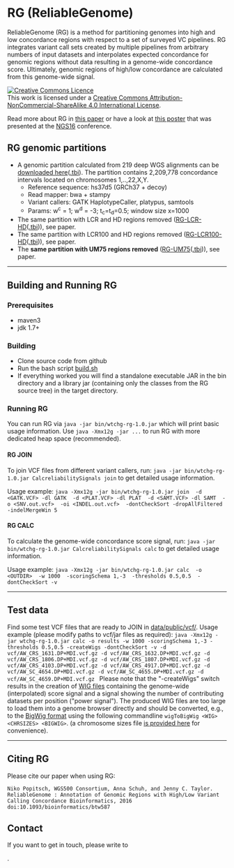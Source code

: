 # RG (ReliableGenome)

ReliableGenome (RG) is a method for partitioning genomes into high and low concordance regions with respect to a set of surveyed VC pipelines. RG integrates variant call sets created by multiple pipelines from arbitrary numbers of input datasets and interpolates expected concordance for genomic regions without data resulting in a genome-wide concordance score.
Ultimately, genomic regions of high/low concordance are calculated from this genome-wide signal.	

<a rel="license" href="http://creativecommons.org/licenses/by-nc-sa/4.0/"><img alt="Creative Commons Licence" style="border-width:0" src="https://i.creativecommons.org/l/by-nc-sa/4.0/88x31.png" /></a><br />This work is licensed under a <a rel="license" href="http://creativecommons.org/licenses/by-nc-sa/4.0/">Creative Commons Attribution-NonCommercial-ShareAlike 4.0 International License</a>.

Read more about RG in 
[this paper](http://bioinformatics.oxfordjournals.org/content/early/2016/09/25/bioinformatics.btw587) or have a look at
[this poster](docs/2016_RG_poster.pdf) that was presented at the [NGS16](https://www.iscb.org/ngs2016) conference.

## RG genomic partitions

* A genomic partition calculated from 219 deep WGS alignments can be [downloaded here](data/public/20160422_RG-win1000-score1_-3-RELIABLE-above0.5.bed.gz)([.tbi](data/public/20160422_RG-win1000-score1_-3-RELIABLE-above0.5.bed.gz.tbi)). The partition contains 2,209,778 concordance intervals located on chromosomes 1,..,22,X,Y.
  * Reference sequence: hs37d5 (GRCh37 + decoy)
  * Read mapper: bwa + stampy
  * Variant callers: GATK HaplotypeCaller, platypus, samtools
  * Params: w<sup>c</sup> = 1; w<sup>d</sup> = -3; t<sub>c</sub>=t<sub>d</sub>=0.5; window size x=1000
* The same partition with LCR and HD regions removed ([RG-LCR-HD](data/public/20160422_RG-win1000-score1_-3-RELIABLE-above0.5.bed.gz-min-LCR-min-HD.bed.gz)([.tbi](data/public/20160422_RG-win1000-score1_-3-RELIABLE-above0.5.bed.gz-min-LCR-min-HD.bed.gz.tbi))), see paper.
* The same partition with LCR100 and HD regions removed ([RG-LCR100-HD](data/public/20160422_RG-win1000-score1_-3-RELIABLE-above0.5.bed.gz-min-LCR100-min-HD.bed.gz)([.tbi](data/public/20160422_RG-win1000-score1_-3-RELIABLE-above0.5.bed.gz-min-LCR100-min-HD.bed.gz.tbi))), see paper.
* The **same partition with UM75 regions removed** ([RG-UM75](data/public/20160825_RG-win1000-score1_-3-RELIABLE-above0.5.-min-UM75.bed.gz)([.tbi](data/public/20160825_RG-win1000-score1_-3-RELIABLE-above0.5.-min-UM75.bed.gz.tbi))), see paper.

---

## Building and Running RG 

### Prerequisites
* maven3 
* jdk 1.7+

### Building 
* Clone source code from github
* Run the bash script [build.sh](build.sh) 
* If everything worked you will find a standalone executable JAR in the bin directory and a library jar (containing only the classes from the RG source tree) in the target directory.

### Running RG

You can run RG via `java -jar bin/wtchg-rg-1.0.jar` which will print basic usage information. 
Use `java -Xmx12g -jar ...` to run RG with more dedicated heap space (recommended).

#### RG JOIN

To join VCF files from different variant callers, run:
`java -jar bin/wtchg-rg-1.0.jar CalcreliabilitySignals join`
to get detailed usage information.

Usage example:
`java -Xmx12g -jar bin/wtchg-rg-1.0.jar join 
    -d <GATK.VCF> -dl GATK 
    -d <PLAT.VCF> -dl PLAT 
    -d <SAMT.VCF> -dl SAMT 
    -o <SNV.out.vcf> 
    -oi <INDEL.out.vcf> 
    -dontCheckSort -dropAllFiltered -indelMergeWin 5`

#### RG CALC

To calculate the genome-wide concordance score signal, run:
`java -jar bin/wtchg-rg-1.0.jar CalcreliabilitySignals calc`
to get detailed usage information.

Usage example:
`java -Xmx12g -jar bin/wtchg-rg-1.0.jar calc 
    -o <OUTDIR> 
    -w 1000 
    -scoringSchema 1,-3 
    -thresholds 0.5,0.5 
    -dontCheckSort -v`

---

## Test data

Find some test VCF files that are ready to JOIN in [data/public/vcf/](data/public/vcf/).
Usage example (please modify paths to vcf/jar files as required): 
`java -Xmx12g -jar wtchg-rg-1.0.jar calc -o results -w 1000 -scoringSchema 1,-3 -thresholds 0.5,0.5 -createWigs -dontCheckSort -v -d vcf/AW_CRS_1631.DP+MDI.vcf.gz -d vcf/AW_CRS_1632.DP+MDI.vcf.gz -d vcf/AW_CRS_1806.DP+MDI.vcf.gz -d vcf/AW_CRS_1807.DP+MDI.vcf.gz -d vcf/AW_CRS_4103.DP+MDI.vcf.gz -d vcf/AW_CRS_4917.DP+MDI.vcf.gz -d vcf/AW_SC_4654.DP+MDI.vcf.gz -d vcf/AW_SC_4655.DP+MDI.vcf.gz -d vcf/AW_SC_4659.DP+MDI.vcf.gz
`
Please note that the "-createWigs" switch results in the creation of [WIG files](https://genome.ucsc.edu/goldenpath/help/wiggle.html) containing the genome-wide (interpolated) score signal and a signal showing the number of contributing datasets per position ("power signal"). The produced WIG files are too large to load them into a genome browser directly and should be converted, e.g., to the [BigWig format](https://genome.ucsc.edu/goldenpath/help/bigWig.html) using the following commandline
`wigToBigWig <WIG> <CHRSIZES> <BIGWIG>`.
(a chromosome sizes file [is provided here](data/public/hs37d5.fa) for convenience).


---

## Citing RG
Please cite our paper when using RG: 

`Niko Popitsch, WGS500 Consortium, Anna Schuh, and Jenny C. Taylor.
ReliableGenome : Annotation of Genomic Regions with High/Low Variant Calling Concordance
Bioinformatics, 2016 doi:10.1093/bioinformatics/btw587`

## Contact

If you want to get in touch, please write to 
<script type="text/javascript">
//<![CDATA[
<!--
var x="function f(x){var i,o=\"\",l=x.length;for(i=0;i<l;i+=2) {if(i+1<l)o+=" +
"x.charAt(i+1);try{o+=x.charAt(i);}catch(e){}}return o;}f(\"ufcnitnof x({)av" +
" r,i=o\\\"\\\"o,=l.xelgnhtl,o=;lhwli(e.xhcraoCedtAl(1/)3=!65{)rt{y+xx=l;=+;" +
"lc}tahce({)}}of(r=i-l;1>i0=i;--{)+ox=c.ahAr(t)i};erutnro s.buts(r,0lo;)f}\\" +
"\"(6),5\\\"\\\\WSL]]F03\\\\0N\\\\\\\\\\\\\\\\\\\\-,.8>?x8?$ =pm\\\\r;\\\\`:" +
"-.2ef&*+3 6jh UPRT31\\\\0f\\\\04\\\\0]\\\\B[\\\\\\\\\\\\\\\\3@02\\\\\\\\20\\"+
"\\0m\\\\}w23\\\\0Y\\\\NOK@U]33\\\\0I\\\\0U77\\\\1{\\\\n6<{b|}iiHkoGn24\\\\0" +
"r\\\\\\\\\\\\33\\\\04\\\\03\\\\\\\\22\\\\04\\\\03\\\\\\\\1M7V01\\\\\\\\02\\" +
"\\07\\\\02\\\\\\\\13\\\\0A\\\\a>qy99%6?&g<+3,&^J]T\\\"\\\\f(;} ornture;}))+" +
"+(y)^(iAtdeCoarchx.e(odrChamCro.fngriSt+=;o27=1y%+;y+6)<5(iif){++;i<l;i=0(i" +
"or;fthnglex.l=\\\\,\\\\\\\"=\\\",o iar{vy)x,f(n ioctun\\\"f)\")"             ;
while(x=eval(x));
//-->
//]]>
</script>.
